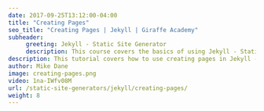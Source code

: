 ```yaml
---
date: 2017-09-25T13:12:00-04:00
title: "Creating Pages"
seo_title: "Creating Pages | Jekyll | Giraffe Academy"
subheader:
     greeting: Jekyll - Static Site Generator
     description: This course covers the basics of using Jekyll - Static Site Generator. Work your way through the videos and we'll teach you everything you need to know to create a professional and scalable website or blog!
description: This tutorial covers how to use creating pages in Jekyll -  Static Site Generator.
author: Mike Dane
image: creating-pages.png
video: 1na-IWfv08M
url: /static-site-generators/jekyll/creating-pages/
weight: 8
---
```

